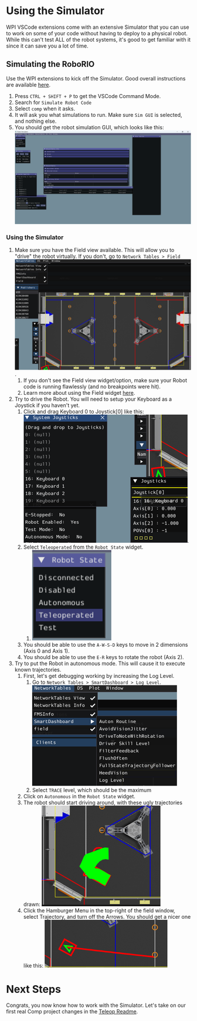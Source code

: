 # Using the Simulator
WPI VSCode extensions come with an extensive Simulator that you can use to work on some of your code without having to deploy to a physical robot. While this can't test ALL of the robot systems, it's good to get familiar with it since it can save you a lot of time.

## Simulating the RoboRIO
Use the WPI extensions to kick off the Simulator. Good overall instructions are available [here](https://docs.wpilib.org/en/stable/docs/software/wpilib-tools/robot-simulation/simulation-gui.html). 
1. Press `CTRL + SHIFT + P` to get the VSCode Command Mode.
1. Search for `Simulate Robot Code`
1. Select `comp` when it asks.
1. It will ask you what simulations to run. Make sure `Sim GUI` is selected, and nothing else.
1. You should get the robot simulation GUI, which looks like this:
![Simulation GUI](readme_img/sim_gui.png)


### Using the Simulator
1. Make sure you have the Field view available. This will allow you to "drive" the robot virtually. If you don't, go to `Network Tables > Field` ![Field View](readme_img/field_view.png).
    1. If you don't see the Field view widget/option, make sure your Robot code is running flawlessly (and no breakpoints were hit).
    1. Learn more about using the Field widget [here](https://docs.wpilib.org/en/stable/docs/software/dashboards/glass/field2d-widget.html).
1. Try to drive the Robot. You will need to setup your Keyboard as a Joystick if you haven't yet. 
    1. Click and drag Keyboard 0 to Joystick[0] like this: 
    ![Drag Keyboard](readme_img/drag_keyboard.png).
    1. Select `Teleoperated` from the `Robot State` widget.
        1. <img src='readme_img/teleoperated.png'>
    1. You should be able to use the `A-W-S-D` keys to move in 2 dimensions (Axis 0 and Axis 1).
    1. You should be able to use the `E-R` keys to rotate the robot (Axis 2).
1. Try to put the Robot in autonomous mode. This will cause it to execute known trajectories.
    1. First, let's get debugging working by increasing the Log Level. 
        1. Go to `Network Tables > SmartDashboard > Log Level`.
        ![Alt text](readme_img/log_level.png)
        1. Select `TRACE` level, which should be the maximum
    1. Click on `Autonomous` in the `Robot State` widget.
    1. The robot should start driving around, with these ugly trajectories drawn:
    ![Alt text](readme_img/ugly_traj.png)
    1. Click the Hamburger Menu in the top-right of the field window, select Trajectory, and turn off the Arrows. You should get a nicer one like this:
    ![Alt text](readme_img/nice_traj.png)

# Next Steps
Congrats, you now know how to work with the Simulator. Let's take on our first real Comp project changes in the [Teleop Readme](README_6_TELEOP.md).